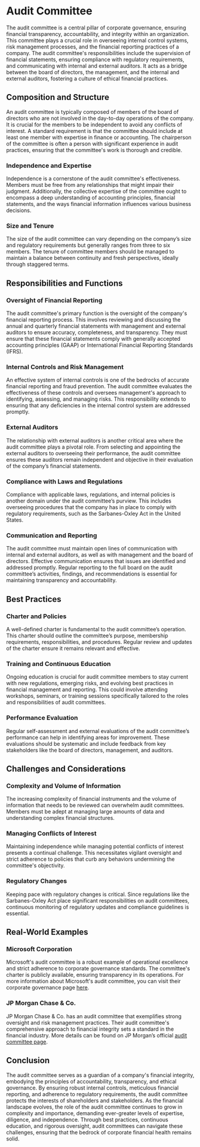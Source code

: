 # Audit Committee

The audit committee is a central pillar of corporate governance, ensuring financial transparency, accountability, and integrity within an organization. This committee plays a crucial role in overseeing internal control systems, risk management processes, and the financial reporting practices of a company. The audit committee's responsibilities include the supervision of financial statements, ensuring compliance with regulatory requirements, and communicating with internal and external auditors. It acts as a bridge between the board of directors, the management, and the internal and external auditors, fostering a culture of ethical financial practices.

## Composition and Structure

An audit committee is typically composed of members of the board of directors who are not involved in the day-to-day operations of the company. It is crucial for the members to be independent to avoid any conflicts of interest. A standard requirement is that the committee should include at least one member with expertise in finance or accounting. The chairperson of the committee is often a person with significant experience in audit practices, ensuring that the committee's work is thorough and credible.

### Independence and Expertise

Independence is a cornerstone of the audit committee's effectiveness. Members must be free from any relationships that might impair their judgment. Additionally, the collective expertise of the committee ought to encompass a deep understanding of accounting principles, financial statements, and the ways financial information influences various business decisions. 

### Size and Tenure

The size of the audit committee can vary depending on the company’s size and regulatory requirements but generally ranges from three to six members. The tenure of committee members should be managed to maintain a balance between continuity and fresh perspectives, ideally through staggered terms.

## Responsibilities and Functions

### Oversight of Financial Reporting

The audit committee's primary function is the oversight of the company's financial reporting process. This involves reviewing and discussing the annual and quarterly financial statements with management and external auditors to ensure accuracy, completeness, and transparency. They must ensure that these financial statements comply with generally accepted accounting principles (GAAP) or International Financial Reporting Standards (IFRS).

### Internal Controls and Risk Management

An effective system of internal controls is one of the bedrocks of accurate financial reporting and fraud prevention. The audit committee evaluates the effectiveness of these controls and oversees management's approach to identifying, assessing, and managing risks. This responsibility extends to ensuring that any deficiencies in the internal control system are addressed promptly.

### External Auditors

The relationship with external auditors is another critical area where the audit committee plays a pivotal role. From selecting and appointing the external auditors to overseeing their performance, the audit committee ensures these auditors remain independent and objective in their evaluation of the company’s financial statements.

### Compliance with Laws and Regulations

Compliance with applicable laws, regulations, and internal policies is another domain under the audit committee’s purview. This includes overseeing procedures that the company has in place to comply with regulatory requirements, such as the Sarbanes-Oxley Act in the United States.

### Communication and Reporting

The audit committee must maintain open lines of communication with internal and external auditors, as well as with management and the board of directors. Effective communication ensures that issues are identified and addressed promptly. Regular reporting to the full board on the audit committee’s activities, findings, and recommendations is essential for maintaining transparency and accountability.

## Best Practices

### Charter and Policies

A well-defined charter is fundamental to the audit committee’s operation. This charter should outline the committee’s purpose, membership requirements, responsibilities, and procedures. Regular review and updates of the charter ensure it remains relevant and effective.

### Training and Continuous Education

Ongoing education is crucial for audit committee members to stay current with new regulations, emerging risks, and evolving best practices in financial management and reporting. This could involve attending workshops, seminars, or training sessions specifically tailored to the roles and responsibilities of audit committees.

### Performance Evaluation

Regular self-assessment and external evaluations of the audit committee’s performance can help in identifying areas for improvement. These evaluations should be systematic and include feedback from key stakeholders like the board of directors, management, and auditors.

## Challenges and Considerations

### Complexity and Volume of Information

The increasing complexity of financial instruments and the volume of information that needs to be reviewed can overwhelm audit committees. Members must be adept at managing large amounts of data and understanding complex financial structures.

### Managing Conflicts of Interest

Maintaining independence while managing potential conflicts of interest presents a continual challenge. This necessitates vigilant oversight and strict adherence to policies that curb any behaviors undermining the committee's objectivity.

### Regulatory Changes

Keeping pace with regulatory changes is critical. Since regulations like the Sarbanes-Oxley Act place significant responsibilities on audit committees, continuous monitoring of regulatory updates and compliance guidelines is essential.

## Real-World Examples

### Microsoft Corporation

Microsoft's audit committee is a robust example of operational excellence and strict adherence to corporate governance standards. The committee's charter is publicly available, ensuring transparency in its operations. For more information about Microsoft's audit committee, you can visit their corporate governance page [here](https://www.microsoft.com/en-us/investor/corporate-governance/audit-committee).

### JP Morgan Chase & Co.

JP Morgan Chase & Co. has an audit committee that exemplifies strong oversight and risk management practices. Their audit committee's comprehensive approach to financial integrity sets a standard in the financial industry. More details can be found on JP Morgan’s official [audit committee page](https://www.jpmorganchase.com/about/governance/board-committees/audit).

## Conclusion

The audit committee serves as a guardian of a company's financial integrity, embodying the principles of accountability, transparency, and ethical governance. By ensuring robust internal controls, meticulous financial reporting, and adherence to regulatory requirements, the audit committee protects the interests of shareholders and stakeholders. As the financial landscape evolves, the role of the audit committee continues to grow in complexity and importance, demanding ever-greater levels of expertise, diligence, and independence. Through best practices, continuous education, and rigorous oversight, audit committees can navigate these challenges, ensuring that the bedrock of corporate financial health remains solid.